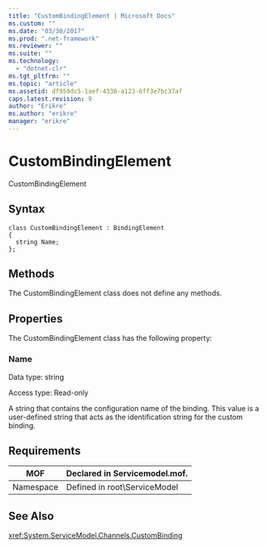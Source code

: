 ```yaml
---
title: "CustomBindingElement | Microsoft Docs"
ms.custom: ""
ms.date: "03/30/2017"
ms.prod: ".net-framework"
ms.reviewer: ""
ms.suite: ""
ms.technology: 
  - "dotnet-clr"
ms.tgt_pltfrm: ""
ms.topic: "article"
ms.assetid: df959dc5-1aef-4338-a123-6ff3e7bc37af
caps.latest.revision: 9
author: "Erikre"
ms.author: "erikre"
manager: "erikre"
---
```

# CustomBindingElement
CustomBindingElement  
  
## Syntax  
  
```  
class CustomBindingElement : BindingElement  
{  
  string Name;  
};  
```  
  
## Methods  
 The CustomBindingElement class does not define any methods.  
  
## Properties  
 The CustomBindingElement class has the following property:  
  
### Name  
 Data type: string  
  
 Access type: Read-only  
  
 A string that contains the configuration name of the binding. This value is a user-defined string that acts as the identification string for the custom binding.  
  
## Requirements  
  
|MOF|Declared in Servicemodel.mof.|  
|---------|-----------------------------------|  
|Namespace|Defined in root\ServiceModel|  
  
## See Also  
 <xref:System.ServiceModel.Channels.CustomBinding>